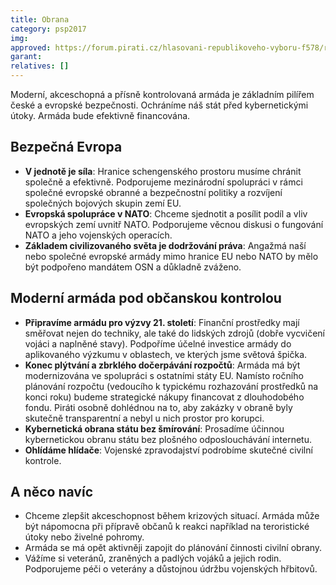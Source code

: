 ```yaml
---
title: Obrana
category: psp2017
img:
approved: https://forum.pirati.cz/hlasovani-republikoveho-vyboru-f578/rv-46-2017-program-2017-obrana-r-h-1-k-t37508.html
garant:
relatives: []
---
```


Moderní, akceschopná a přísně kontrolovaná armáda je základním pilířem české a evropské bezpečnosti. Ochráníme náš stát před kybernetickými útoky. Armáda bude efektivně financována.

## Bezpečná Evropa

- **V jednotě je síla**: Hranice schengenského prostoru musíme chránit společně a efektivně. Podporujeme mezinárodní spolupráci v rámci společné evropské obranné a bezpečnostní politiky a rozvíjení společných bojových skupin zemí EU.
- **Evropská spolupráce v NATO**: Chceme sjednotit a posílit podíl a vliv evropských zemí uvnitř NATO. Podporujeme věcnou diskusi o fungování NATO a jeho vojenských operacích.
- **Základem civilizovaného světa je dodržování práva**: Angažmá naší nebo společné evropské armády mimo hranice EU nebo NATO by mělo být podpořeno mandátem OSN a důkladně zváženo.

## Moderní armáda pod občanskou kontrolou

- **Připravíme armádu pro výzvy 21. století**: Finanční prostředky mají směřovat nejen do techniky, ale také do lidských zdrojů (dobře vycvičení vojáci a naplněné stavy). Podpoříme účelné investice armády do aplikovaného výzkumu v oblastech, ve kterých jsme světová špička.
- **Konec plýtvání a zbrklého dočerpávání rozpočtů**: Armáda má být modernizována ve spolupráci s ostatními státy EU. Namísto ročního plánování rozpočtu (vedoucího k typickému rozhazování prostředků na konci roku) budeme strategické nákupy financovat z dlouhodobého fondu. Piráti osobně dohlédnou na to, aby zakázky v obraně byly skutečně transparentní a nebyl u nich prostor pro korupci.
- **Kybernetická obrana státu bez šmírování**: Prosadíme účinnou kybernetickou obranu státu bez plošného odposlouchávání internetu.
- **Ohlídáme hlídače**: Vojenské zpravodajství podrobíme skutečné civilní kontrole.

## A něco navíc

- Chceme zlepšit akceschopnost během krizových situací. Armáda může být nápomocna při přípravě občanů k reakci například na teroristické útoky nebo živelné pohromy.
- Armáda se má opět aktivněji zapojit do plánování činnosti civilní obrany.
- Vážíme si veteránů, zraněných a padlých vojáků a jejich rodin. Podporujeme péči o veterány a důstojnou údržbu vojenských hřbitovů.
